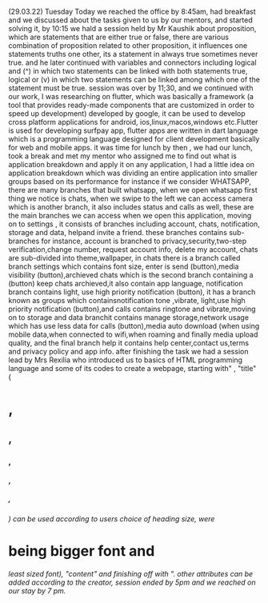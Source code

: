 (29.03.22) Tuesday
Today we reached the office by 8:45am, had breakfast and we discussed about the tasks given to us by our mentors, and started solving it, by 10:15 we hald a session held by Mr Kaushik about proposition, which are statements that are either true or false, there are various combination of proposition related to other proposition, it influences one statements truths one other, its a statement in always true sometimes never true. and he later continued with variables and connectors including logical and (^) in which  two statements can be linked with both statements true, logical or (v) in which two statements can be linked among which one of the statement must be true. session was over by 11;30, and we continued with our work, I was researching on flutter, which was basically a   framework (a tool that provides ready-made components that are customized in  order to speed up development) developed by google, it can be used to develop cross platform applications for android, ios,linux,macos,windows etc.Flutter is used for developing 
surfpay app, flutter apps are written in dart language which is a programming language designed for client development basically for web and mobile 
apps. it was time for lunch by then , we had our lunch, took a break and met my mentor who assigned me to find out what is application breakdown and 
apply it on any application, I had a little idea on application breakdown which was dividing an entire application into smaller groups based on its performance for instance if we consider WHATSAPP, there are many branches that built whatsapp, when we open whatsapp first thing we notice is chats, when we swipe to the left we can access camera which is another branch, it also includes status and calls as well, these are the main branches we can
 access when we open this  application, moving on to settings , it consists of branches including account, chats, notification, storage and data, helpand invite a friend. these branches contains sub-branches for instance, account is branched to privacy,security,two-step verification,change number,
request account info, delete my account, chats are sub-divided into theme,wallpaper, in chats there is a branch called branch settings which contains font size, enter is send (button),media visibility (button),archieved chats which is the second branch containing a (button) keep chats archieved,it 
also contain app language, notification branch contains light, use high priority notification (button), it has a branch known as groups which containsnotification tone ,vibrate, light,use high priority notification (button),and calls contains ringtone and vibrate,moving on to storage and data branchit contains manage storage,network usage which has use less data for calls (button),media auto download (when using mobile data,when connected to wifi,when roaming and finally media upload quality, and the final branch help it contains help center,contact us,terms and privacy policy and app info. 
after finishing the task we had a session lead by Mrs Rexilia who introduced us to basics of  HTML programming language and some of its codes to 
create a webpage, starting with" <html> ,<head> "title" </head> (<h1>,<h2>,<h3>,<h4>,<h5>,<h6>) can be used according to users choice of heading size,
were <h1> being bigger font and <h6> least sized font), <body> "content" </body> and finishing off with </html>". other attributes can be added 
according to the creator, session ended by 5pm and we reached on our stay by 7 pm.    
